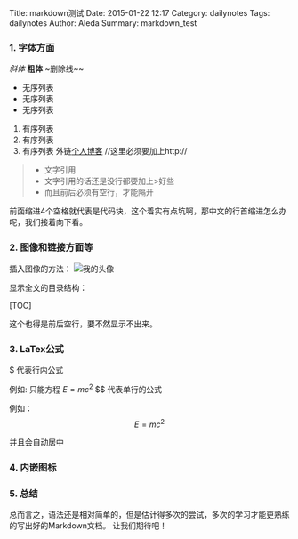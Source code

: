 Title: markdown测试
Date: 2015-01-22 12:17
Category: dailynotes
Tags: dailynotes
Author: Aleda
Summary: markdown_test

### 1. 字体方面
*斜体* **粗体**
~删除线~~
- 无序列表
- 无序列表
- 无序列表
1. 有序列表
2. 有序列表
3. 有序列表
外链[个人博客](http://www.aleda.cn) //这里必须要加上http://

> * 文字引用
> * 文字引用的话还是没行都要加上>好些
> * 而且前后必须有空行，才能隔开

前面缩进4个空格就代表是代码块，这个着实有点坑啊，那中文的行首缩进怎么办呢，我们接着向下看。

### 2. 图像和链接方面等
插入图像的方法：
![我的头像](https://www.zybuluo.com/static/img/my_head.jpg)

显示全文的目录结构：

[TOC]

这个也得是前后空行，要不然显示不出来。

### 3. LaTex公式
$ 代表行内公式

例如: 只能方程 $E=mc^2$
$$ 代表单行的公式

例如：$$E=mc^2$$

并且会自动居中

### 4. 内嵌图标

<i class="icon-renren"></i>

### 5. 总结

总而言之，语法还是相对简单的，但是估计得多次的尝试，多次的学习才能更熟练的写出好的Markdown文档。
让我们期待吧！




